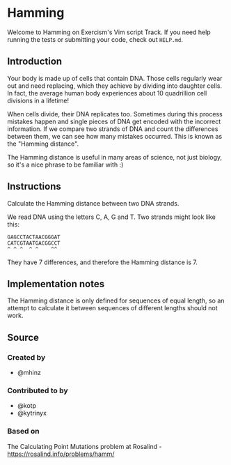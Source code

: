 # Hamming

Welcome to Hamming on Exercism's Vim script Track.
If you need help running the tests or submitting your code, check out `HELP.md`.

## Introduction

Your body is made up of cells that contain DNA.
Those cells regularly wear out and need replacing, which they achieve by dividing into daughter cells.
In fact, the average human body experiences about 10 quadrillion cell divisions in a lifetime!

When cells divide, their DNA replicates too.
Sometimes during this process mistakes happen and single pieces of DNA get encoded with the incorrect information.
If we compare two strands of DNA and count the differences between them, we can see how many mistakes occurred.
This is known as the "Hamming distance".

The Hamming distance is useful in many areas of science, not just biology, so it's a nice phrase to be familiar with :)

## Instructions

Calculate the Hamming distance between two DNA strands.

We read DNA using the letters C, A, G and T.
Two strands might look like this:

    GAGCCTACTAACGGGAT
    CATCGTAATGACGGCCT
    ^ ^ ^  ^ ^    ^^

They have 7 differences, and therefore the Hamming distance is 7.

## Implementation notes

The Hamming distance is only defined for sequences of equal length, so an attempt to calculate it between sequences of different lengths should not work.

## Source

### Created by

- @mhinz

### Contributed to by

- @kotp
- @kytrinyx

### Based on

The Calculating Point Mutations problem at Rosalind - https://rosalind.info/problems/hamm/